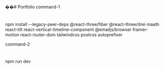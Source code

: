 ��#   P o r t f o l i o 
 
 command-1
#
#

npm install --legacy-peer-deps @react-three/fiber @react-three/drei maath react-tilt react-vertical-timeline-component @emailjs/browser framer-motion react-router-dom tailwindcss postcss autoprefixer


command-2
#
#
npm run dev

